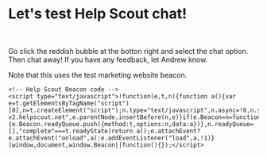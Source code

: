 <body>
    <h1>Let's test Help Scout chat!</h1>
    <br>
    <p>
        Go click the reddish bubble at the botton right and select the chat option. Then chat away! If you have any feedback, let Andrew know.
    </p>
    <p>
    Note that this uses the test marketing website beacon.
    </p>
    
    <!-- Help Scout Beacon code -->        
    <script type="text/javascript">!function(e,t,n){function a(){var e=t.getElementsByTagName("script")[0],n=t.createElement("script");n.type="text/javascript",n.async=!0,n.src="https://beacon-v2.helpscout.net",e.parentNode.insertBefore(n,e)}if(e.Beacon=n=function(t,n,a){e.Beacon.readyQueue.push({method:t,options:n,data:a})},n.readyQueue=[],"complete"===t.readyState)return a();e.attachEvent?e.attachEvent("onload",a):e.addEventListener("load",a,!1)}(window,document,window.Beacon||function(){});</script>

</body>
